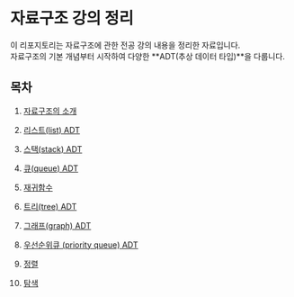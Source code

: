 # 자료구조 강의 정리

이 리포지토리는 자료구조에 관한 전공 강의 내용을 정리한 자료입니다.  
자료구조의 기본 개념부터 시작하여 다양한 **ADT(추상 데이터 타입)**을 다룹니다.  

## 목차

1. [자료구조의 소개](1.md)

2. [리스트(list) ADT](2.md)

3. [스택(stack) ADT](3.md)

4. [큐(queue) ADT](4.md)

5. [재귀함수](5.md)
 
6. [트리(tree) ADT](6.md)

7. [그래프(graph) ADT](7.md)

8. [우선순위큐 (priority queue) ADT](8.md)

9. [정렬](9.md)

10. [탐색](10.md)
